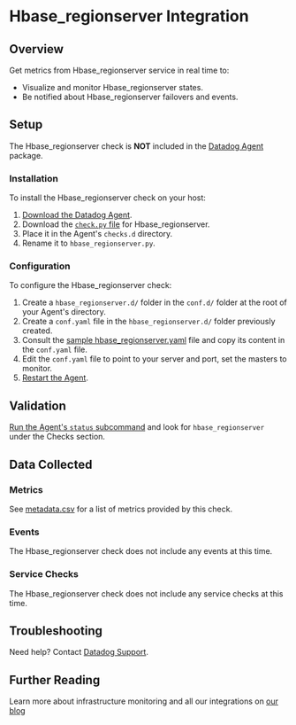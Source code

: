 # Hbase_regionserver Integration

## Overview

Get metrics from Hbase_regionserver service in real time to:

* Visualize and monitor Hbase_regionserver states.
* Be notified about Hbase_regionserver failovers and events.

## Setup

The Hbase_regionserver check is **NOT** included in the [Datadog Agent][1] package.

### Installation

To install the Hbase_regionserver check on your host:

1. [Download the Datadog Agent][1].
2. Download the [`check.py` file][2] for Hbase_regionserver.
3. Place it in the Agent's `checks.d` directory.
4. Rename it to `hbase_regionserver.py`.

### Configuration

To configure the Hbase_regionserver check: 

1. Create a `hbase_regionserver.d/` folder in the `conf.d/` folder at the root of your Agent's directory. 
2. Create a `conf.yaml` file in the `hbase_regionserver.d/` folder previously created.
3. Consult the [sample hbase_regionserver.yaml][2] file and copy its content in the `conf.yaml` file.
4. Edit the `conf.yaml` file to point to your server and port, set the masters to monitor.
5. [Restart the Agent][3].

## Validation

[Run the Agent's `status` subcommand][4] and look for `hbase_regionserver` under the Checks section.

## Data Collected
### Metrics
See [metadata.csv][5] for a list of metrics provided by this check.

### Events
The Hbase_regionserver check does not include any events at this time.

### Service Checks
The Hbase_regionserver check does not include any service checks at this time.

## Troubleshooting
Need help? Contact [Datadog Support][6].

## Further Reading

Learn more about infrastructure monitoring and all our integrations on [our blog][7]

[1]: https://app.datadoghq.com/account/settings#agent
[2]: https://github.com/DataDog/integrations-extras/blob/master/hbase_regionserver/conf.yaml.example
[3]: https://docs.datadoghq.com/agent/faq/agent-commands/#start-stop-restart-the-agent
[4]: https://docs.datadoghq.com/agent/faq/agent-commands/#agent-status-and-information
[5]: https://github.com/DataDog/integrations-extras/blob/master/hbase_regionserver/metadata.csv
[6]: http://docs.datadoghq.com/help/
[7]: https://www.datadoghq.com/blog/